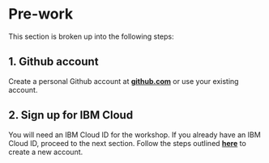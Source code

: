 # Pre-work

This section is broken up into the following steps:

## 1. Github account

Create a personal Github account at **[github.com](http://github.com)** or use your existing account.

## 2. Sign up for IBM Cloud

You will need an IBM Cloud ID for the workshop. If you already have an IBM Cloud ID, proceed to the next section. Follow the steps outlined **[here](https://github.com/IBM/cloudpakforapplications-appmod-workshop/blob/76a843fc11a0f59585d842ad697be1d7a9630a6b/workshop/pre-work/NEWACCOUNT.md)** to create a new account.


